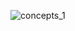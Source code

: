 <img align="center">![concepts_1](https://github.com/Willrol/Willrol/assets/144019328/88c77077-aa65-4d00-a199-1842d1346963)
